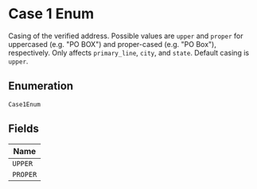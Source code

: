 
# Case 1 Enum

Casing of the verified address. Possible values are `upper` and `proper` for uppercased (e.g. "PO BOX") and proper-cased (e.g. "PO Box"), respectively. Only affects `primary_line`, `city`, and `state`. Default casing is `upper`.

## Enumeration

`Case1Enum`

## Fields

| Name |
|  --- |
| `UPPER` |
| `PROPER` |

